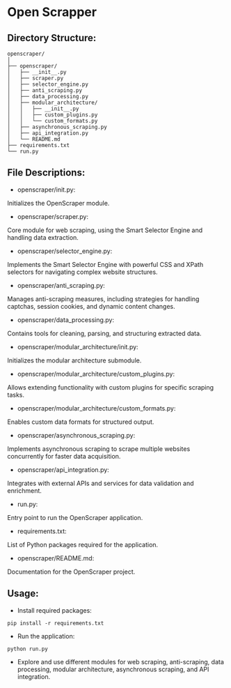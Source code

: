 # Open Scrapper

## Directory Structure:
```
openscraper/
│
├── openscraper/
│   ├── __init__.py
│   ├── scraper.py
│   ├── selector_engine.py
│   ├── anti_scraping.py
│   ├── data_processing.py
│   ├── modular_architecture/
│   │   ├── __init__.py
│   │   ├── custom_plugins.py
│   │   └── custom_formats.py
│   ├── asynchronous_scraping.py
│   ├── api_integration.py
│   └── README.md
├── requirements.txt
└── run.py
```

## File Descriptions:
- openscraper/init.py:

Initializes the OpenScraper module.

- openscraper/scraper.py:

Core module for web scraping, using the Smart Selector Engine and handling data extraction.

- openscraper/selector_engine.py:

Implements the Smart Selector Engine with powerful CSS and XPath selectors for navigating complex website structures.

- openscraper/anti_scraping.py:

Manages anti-scraping measures, including strategies for handling captchas, session cookies, and dynamic content changes.

- openscraper/data_processing.py:

Contains tools for cleaning, parsing, and structuring extracted data.

- openscraper/modular_architecture/init.py:

Initializes the modular architecture submodule.

- openscraper/modular_architecture/custom_plugins.py:

Allows extending functionality with custom plugins for specific scraping tasks.

- openscraper/modular_architecture/custom_formats.py:

Enables custom data formats for structured output.

- openscraper/asynchronous_scraping.py:

Implements asynchronous scraping to scrape multiple websites concurrently for faster data acquisition.

- openscraper/api_integration.py:

Integrates with external APIs and services for data validation and enrichment.

- run.py:

Entry point to run the OpenScraper application.

- requirements.txt:

List of Python packages required for the application.

- openscraper/README.md:

Documentation for the OpenScraper project.


## Usage:
- Install required packages:
```
pip install -r requirements.txt
```

- Run the application:
```
python run.py
```

- Explore and use different modules for web scraping, anti-scraping, data processing, modular architecture, asynchronous scraping, and API integration.



